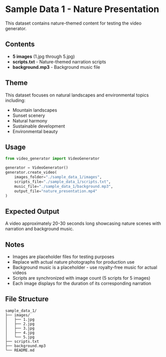 # Sample Data 1 - Nature Presentation

This dataset contains nature-themed content for testing the video generator.

## Contents

- **5 images** (1.jpg through 5.jpg)
- **scripts.txt** - Nature-themed narration scripts
- **background.mp3** - Background music file

## Theme

This dataset focuses on natural landscapes and environmental topics including:
- Mountain landscapes
- Sunset scenery
- Natural harmony
- Sustainable development
- Environmental beauty

## Usage

```python
from video_generator import VideoGenerator

generator = VideoGenerator()
generator.create_video(
    images_folder="./sample_data_1/images",
    scripts_file="./sample_data_1/scripts.txt",
    music_file="./sample_data_1/background.mp3",
    output_file="nature_presentation.mp4"
)
```

## Expected Output

A video approximately 20-30 seconds long showcasing nature scenes with narration and background music.

## Notes

- Images are placeholder files for testing purposes
- Replace with actual nature photographs for production use
- Background music is a placeholder - use royalty-free music for actual videos
- Scripts are synchronized with image count (5 scripts for 5 images)
- Each image displays for the duration of its corresponding narration

## File Structure

```
sample_data_1/
├── images/
│   ├── 1.jpg
│   ├── 2.jpg
│   ├── 3.jpg
│   ├── 4.jpg
│   └── 5.jpg
├── scripts.txt
├── background.mp3
└── README.md
```
